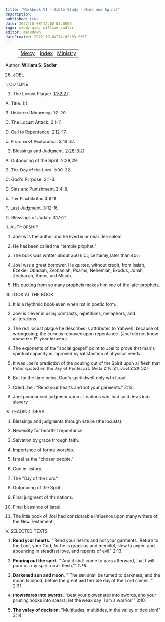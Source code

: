 ```yaml
---
title: "Workbook VI — Bible Study — Mind and Spirit"
description: 
published: true
date: 2022-10-08T14:02:03.086Z
tags: study aid, william sadler
editor: markdown
dateCreated: 2022-10-08T14:02:03.086Z
---
```


<figure class="table chapter-navigator">
	<table>
		<tbody>
		<tr>
			<td><a href="/en/article/William_S_Sadler/Workbook_6_Bible_Study/Mercy">Mercy</a></td>
			<td><a href="/en/article/William_S_Sadler/Workbook_6_Bible_Study/Index">Index</a></td>
			<td><a href="/en/article/William_S_Sadler/Workbook_6_Bible_Study/Ministry">Ministry</a></td>
		</tr>
		</tbody>
	</table>
</figure>

Author: **William S. Sadler**


26. JOEL

I. OUTLINE

1. The Locust Plague. [1:1-2:27](/en/Bible/Joel/1#v1).

A. Title. 1:1.

B. Universal Mourning. 1:2-20.

C. The Locust Attack. 2:1-11.

D. Call to Repentance. 2:12-17.

E. Promise of Restoration. 2:18-27.

2. Blessings and Judgment. [2:28-3:21](/en/Bible/Joel/2#v28).

A. Outpouring of the Spirit. 2:28,29.

B. The Day of the Lord. 2:30-32.

C. God's Purpose. 3:1-3.

D. Sins and Punishment. 3:4-8.

E. The Final Battle. 3:9-11.

F. Last Judgment. 3:12-16.

G. Blessings of Judah. 3:17-21.

II. AUTHORSHIP

1. Joel was the author and he lived in or near Jerusalem.

2. He has been called the "temple prophet."

3. The book was written about 350 B.C.; certainly, later than 400.

4. Joel was a great borrower. He quotes, without credit, from Isaiah, Ezekiel, Obadiah, Zephaniah, Psalms, Nehemiah, Exodus, Jonah, Zechariah, Amos, and Micah.

5. His quoting from so many prophets makes him one of the later prophets.

III. LOOK AT THE BOOK

1. It is a rhythmic book-even when not in poetic form.

2. Joel is clever in using contrasts, repetitions, metaphors, and alliterations.

3. The real locust plague he describes is attributed to Yahweh, because of wrongdoing; the curse is removed upon repentance. (Joel did not know about the 17-year locusts.)

4. The exponents of the "social gospel" point to Joel to prove that man's spiritual capacity is improved by satisfaction of physical needs.

5. It was Joel's prediction of the pouring out of the Spirit upon all flesh that Peter quoted on the Day of Pentecost. (Acts 2:16-21. Joel 2:28-32)

6. But for the time being, God's spirit dwelt only with Israel.

7. Cried Joel: "Rend your hearts and not your garments." 2:13.

8. Joel pronounced judgment upon all nations who had sold Jews into slavery.

IV. LEADING IDEAS

1. Blessings and judgments through nature (the locusts).

2. Necessity for heartfelt repentance.

3. Salvation by grace through faith.

4. Importance of formal worship.

5. Israel as the "chosen people."

6. God in history.

7. The "Day of the Lord."

8. Outpouring of the Spirit.

9. Final judgment of the nations.

10. Final blessings of Israel.

11. The little book of Joel had considerable influence upon many writers of the New Testament.

V. SELECTED TEXTS

1. **Rend your hearts**. "'Rend your hearts and not your garments.' Return to the Lord, your God, for he is gracious and merciful, slow to anger, and abounding in steadfast love, and repents of evil." 2:13.

2. **Pouring out the spirit**. "'And it shall come to pass afterward, that I will pour out my spirit on all flesh.'" 2:28.

3. **Darkened sun and moon**. "'The sun shall be turned to darkness, and the moon to blood, before the great and terrible day of the Lord comes.'" 2:31.

4. **Plowshares into swords**. "Beat your plowshares into swords, and your pruning hooks into spears; let the weak say 'I am a warrior.'" 3:10.

5. **The valley of decision**. "Multitudes, multitides, in the valley of decision!" 3:14.


<br>


